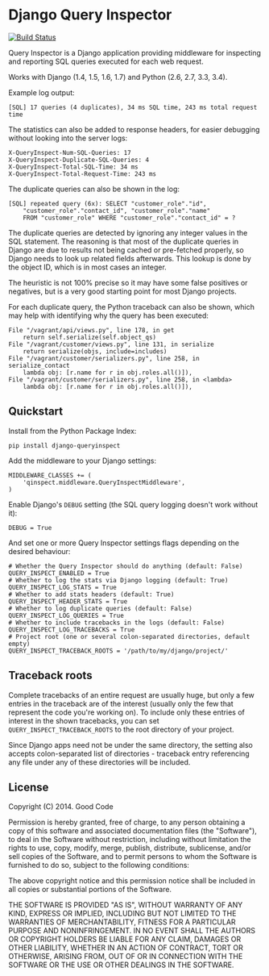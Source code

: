 # Django Query Inspector

[![Build Status](https://travis-ci.org/dobarkod/django-queryinspect.svg?branch=master)](https://travis-ci.org/dobarkod/django-queryinspect?branch=master)

Query Inspector is a Django application providing middleware for inspecting
and reporting SQL queries executed for each web request.

Works with Django (1.4, 1.5, 1.6, 1.7) and Python (2.6, 2.7, 3.3, 3.4).

Example log output:

    [SQL] 17 queries (4 duplicates), 34 ms SQL time, 243 ms total request time

The statistics can also be added to response headers, for easier debugging
without looking into the server logs:

    X-QueryInspect-Num-SQL-Queries: 17
    X-QueryInspect-Duplicate-SQL-Queries: 4
    X-QueryInspect-Total-SQL-Time: 34 ms
    X-QueryInspect-Total-Request-Time: 243 ms

The duplicate queries can also be shown in the log:

    [SQL] repeated query (6x): SELECT "customer_role"."id",
        "customer_role"."contact_id", "customer_role"."name"
        FROM "customer_role" WHERE "customer_role"."contact_id" = ?

The duplicate queries are detected by ignoring any integer values in the SQL
statement. The reasoning is that most of the duplicate queries in Django are
due to results not being cached or pre-fetched properly, so Django needs to
look up related fields afterwards. This lookup is done by the object ID, which
is in most cases an integer.

The heuristic is not 100% precise so it may have some false positives or
negatives, but is a very good starting point for most Django projects.

For each duplicate query, the Python traceback can also be shown, which may
help with identifying why the query has been executed:

    File "/vagrant/api/views.py", line 178, in get
        return self.serialize(self.object_qs)
    File "/vagrant/customer/views.py", line 131, in serialize
        return serialize(objs, include=includes)
    File "/vagrant/customer/serializers.py", line 258, in serialize_contact
        lambda obj: [r.name for r in obj.roles.all()]),
    File "/vagrant/customer/serializers.py", line 258, in <lambda>
        lambda obj: [r.name for r in obj.roles.all()]),

## Quickstart

Install from the Python Package Index:

    pip install django-queryinspect

Add the middleware to your Django settings:

    MIDDLEWARE_CLASSES += (
        'qinspect.middleware.QueryInspectMiddleware',
    )

Enable Django's `DEBUG` setting (the SQL query logging doesn't work without
it):

    DEBUG = True

And set one or more Query Inspector settings flags depending on the desired
behaviour:

    # Whether the Query Inspector should do anything (default: False)
    QUERY_INSPECT_ENABLED = True
    # Whether to log the stats via Django logging (default: True)
    QUERY_INSPECT_LOG_STATS = True
    # Whether to add stats headers (default: True)
    QUERY_INSPECT_HEADER_STATS = True
    # Whether to log duplicate queries (default: False)
    QUERY_INSPECT_LOG_QUERIES = True
    # Whether to include tracebacks in the logs (default: False)
    QUERY_INSPECT_LOG_TRACEBACKS = True
    # Project root (one or several colon-separated directories, default empty)
    QUERY_INSPECT_TRACEBACK_ROOTS = '/path/to/my/django/project/'

## Traceback roots

Complete tracebacks of an entire request are usually huge, but only a few
entries in the traceback are of the interest (usually only the few that
represent the code you're working on). To include only these entries of interest
in the shown tracebacks, you can set `QUERY_INSPECT_TRACEBACK_ROOTS` to the
root directory of your project.

Since Django apps need not be under the same directory, the setting also
accepts colon-separated list of directories - traceback entry referencing any
file under any of these directories will be included.

## License

Copyright (C) 2014. Good Code

Permission is hereby granted, free of charge, to any person obtaining a copy
of this software and associated documentation files (the "Software"), to deal
in the Software without restriction, including without limitation the rights
to use, copy, modify, merge, publish, distribute, sublicense, and/or sell
copies of the Software, and to permit persons to whom the Software is
furnished to do so, subject to the following conditions:

The above copyright notice and this permission notice shall be included in
all copies or substantial portions of the Software.

THE SOFTWARE IS PROVIDED "AS IS", WITHOUT WARRANTY OF ANY KIND, EXPRESS OR
IMPLIED, INCLUDING BUT NOT LIMITED TO THE WARRANTIES OF MERCHANTABILITY,
FITNESS FOR A PARTICULAR PURPOSE AND NONINFRINGEMENT. IN NO EVENT SHALL THE
AUTHORS OR COPYRIGHT HOLDERS BE LIABLE FOR ANY CLAIM, DAMAGES OR OTHER
LIABILITY, WHETHER IN AN ACTION OF CONTRACT, TORT OR OTHERWISE, ARISING FROM,
OUT OF OR IN CONNECTION WITH THE SOFTWARE OR THE USE OR OTHER DEALINGS IN
THE SOFTWARE.
